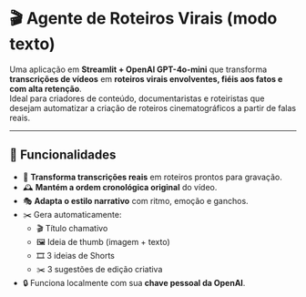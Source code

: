# 🎬 Agente de Roteiros Virais (modo texto)

Uma aplicação em **Streamlit + OpenAI GPT-4o-mini** que transforma **transcrições de vídeos** em **roteiros virais envolventes, fiéis aos fatos e com alta retenção**.  
Ideal para criadores de conteúdo, documentaristas e roteiristas que desejam automatizar a criação de roteiros cinematográficos a partir de falas reais.

---

## 🚀 Funcionalidades

- 🧠 **Transforma transcrições reais** em roteiros prontos para gravação.
- 🕰️ **Mantém a ordem cronológica original** do vídeo.
- 🎭 **Adapta o estilo narrativo** com ritmo, emoção e ganchos.
- ✂️ Gera automaticamente:
  - 🎬 Título chamativo
  - 🖼️ Ideia de thumb (imagem + texto)
  - 🎞️ 3 ideias de Shorts
  - ✂️ 3 sugestões de edição criativa
- 🔒 Funciona localmente com sua **chave pessoal da OpenAI**.
